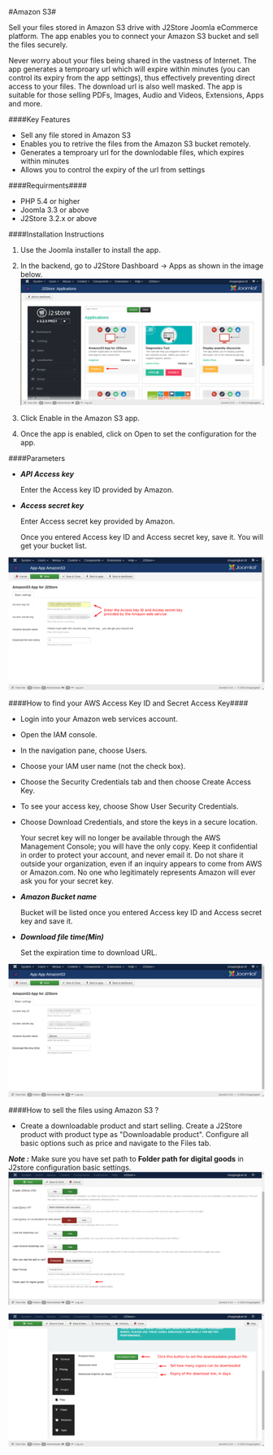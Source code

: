 #Amazon S3#

   Sell your files stored in Amazon S3 drive with J2Store Joomla eCommerce platform. The app enables you to connect your Amazon S3 bucket and sell the files securely.

Never worry about your files being shared in the vastness of Internet. The app generates a temproary url which will expire within minutes (you can control its expiry from the app settings), thus effectively preventing direct access to your files. The download url is also well masked. The app is suitable for those selling PDFs, Images, Audio and Videos, Extensions, Apps and more.
   
####Key Features

* Sell any file stored in Amazon S3
* Enables you to retrive the files from the Amazon S3 bucket remotely.
* Generates a temproary url for the downlodable files, which expires within minutes
* Allows you to control the expiry of the url from settings
   
####Requirments####
* PHP 5.4 or higher
* Joomla 3.3 or above
* J2Store 3.2.x or above

####Installation Instructions
1. Use the Joomla installer to install the app.
2. In the backend, go to J2Store Dashboard -> Apps as shown in the image below.
![](./assets/images/amazons3_enable.png)

3. Click Enable in the Amazon S3 app.
4. Once the app is enabled, click on Open to set the configuration for the app.

####Parameters

* ***API Access key***

     Enter the Access key ID provided by Amazon.
     
* ***Access secret key***

     Enter Access secret key provided by Amazon.
     
     Once you entered Access key ID and Access secret key, save it. You will get your bucket list.

![](./assets/images/amazons3_parameters.png)

####How to find your AWS Access Key ID and Secret Access Key####

* Login into your Amazon web services account.
* Open the IAM console.
* In the navigation pane, choose Users.
* Choose your IAM user name (not the check box).
* Choose the Security Credentials tab and then choose Create Access Key.
* To see your access key, choose Show User Security Credentials.
* Choose Download Credentials, and store the keys in a secure location.

  Your secret key will no longer be available through the AWS Management Console; you will have the only copy. Keep it confidential in order to protect your account, and never email it. Do not share it outside your organization, even if an inquiry appears to come from AWS or Amazon.com. No one who legitimately represents Amazon will ever ask you for your secret key.
  
* ***Amazon Bucket name***

     Bucket will be listed once you entered Access key ID and Access secret key and save it.
     
* ***Download file time(Min)***

     Set the expiration time to download URL.
     
![](./assets/images/amazons3_bucketlistedited.png)
     
####How to sell the files using Amazon S3 ?

* Create a downloadable product and start selling. Create a J2Store product with product type as "Downloadable product". Configure all basic options such as price and navigate to the Files tab.

***Note :*** Make sure you have set path to **Folder path for digital goods** in J2store configuration basic settings.
![](./assets/images/amazons3_download_folderpath.png)

![](./assets/images/amazons3_setdownloadfiles.png)
